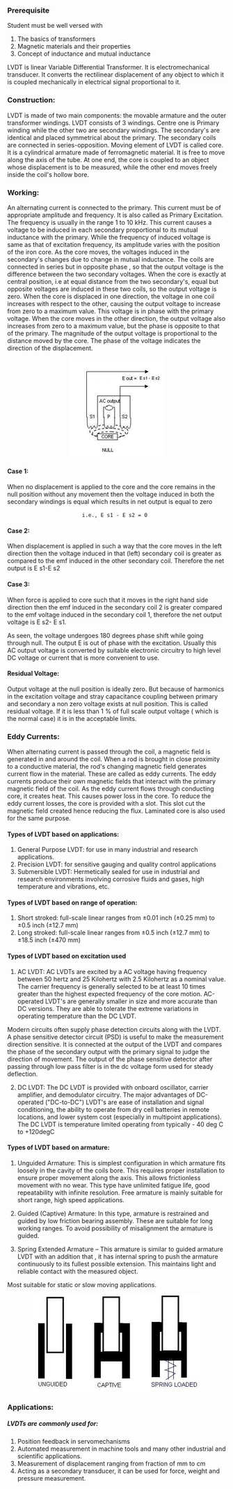 ### Prerequisite
Student must be well versed with
1. The basics of transformers
2. Magnetic materials and their properties
3. Concept of inductance and mutual inductance

LVDT is linear Variable Differential Transformer. It is electromechanical transducer. It converts the rectilinear
displacement of any object to which it is coupled mechanically in electrical signal proportional to it.

### Construction:

 LVDT is made of two main components: the movable armature and the outer transformer windings.
 LVDT consists of 3 windings. Centre one is Primary winding while the other two are secondary
 windings. The secondary's are identical and placed symmetrical about the primary. The
 secondary coils are connected in series-opposition.
 Moving element of LVDT is  called core. It  is a cylindrical armature made of ferromagnetic material. It is free to  move
 along the axis of the tube. At one end, the core is coupled to an object whose displacement is to be measured,
 while the other end moves freely inside the coil's hollow bore.
 
 ### Working: 

An alternating current is connected to the primary. This current must be of appropriate amplitude and frequency.
It is also called as Primary Excitation. The frequency is usually in the range 1 to 10 kHz. This current causes a
voltage to be induced in each secondary proportional to its mutual inductance with the primary. While the
frequency of induced voltage is same as that of excitation frequency, its amplitude varies with the position of the
iron core.
 As the core moves,  the voltages induced in the secondary's changes due to change in mutual inductance.
 The coils are connected in series but in opposite phase , so that the output voltage is the difference  between
 the two secondary voltages. When the core is exactly at  central position, i.e at equal distance from  the two
 secondary's, equal but opposite voltages are induced in these two coils, so the output voltage is zero.
 When the core is displaced in one direction, the voltage in one coil increases with respect to the other, causing
 the output voltage to increase from zero to a maximum value. This voltage is in phase with the primary voltage.
 When  the core moves in the other direction, the output voltage also increases from zero to a maximum value,  but
 the  phase is  opposite to that of the primary. The magnitude of the output voltage is proportional to the distance
 moved by the core. The phase of the voltage indicates the direction of the displacement.
 
 <center><img src="images/img1.jpg" title=""></center>
 
 #### Case 1:
 When no  displacement is applied to the core and the core remains in the null position without any movement then the  voltage induced in both the secondary windings is equal which results in net output is equal to zero

							i.e., E s1 - E s2 = 0

#### Case 2:
When displacement is applied in such a way that the  core moves  in the left  direction then the voltage induced in that (left) secondary coil is greater as compared to the emf induced in the other secondary coil. Therefore the net output is E s1-E s2


#### Case 3:
When  force is applied to core such that it  moves in the right hand side direction then the emf
induced in the secondary coil 2 is greater compared to the emf voltage induced in the secondary coil 1,
therefore the net output voltage  is  E s2- E s1.

As seen, the voltage undergoes 180 degrees phase shift while going through null. The output E is out of
phase with the excitation.
Usually this AC output voltage is converted by suitable electronic circuitry to high level DC voltage or current that is more convenient to use.
#### Residual Voltage: 
Output voltage at the null position is ideally zero. But because of  harmonics in the excitation
voltage and stray capacitance coupling between primary and secondary  a  non zero  voltage exists
at null position. This is called residual voltage. If it is less than 1 % of full scale output  voltage ( which is the normal case) it is in  the acceptable  limits. 

### Eddy Currents: 
When alternating current is passed through the coil, a magnetic field is generated in and
around the coil. When a rod is brought in close proximity to a conductive material, the rod's changing magnetic
field generates current flow in the material. These are called as eddy currents.
The eddy currents produce their own magnetic fields that interact with the primary magnetic field of the coil.
As the eddy current flows through conducting core, it creates heat. This causes power loss in the core. To reduce
the eddy current losses, the core is provided with a slot. This slot cut the magnetic field created hence reducing
the flux. Laminated core is also used for the same purpose.

#### Types of LVDT based on applications:

1. General Purpose LVDT: for use in many industrial and research applications.
2. Precision LVDT: for sensitive gauging and quality control applications
3. Submersible LVDT: Hermetically sealed for use in industrial and research environments involving corrosive fluids and gases, high temperature and vibrations, etc.

#### Types of LVDT based on range of operation:

1. Short stroked: full-scale linear ranges from ±0.01 inch (±0.25 mm) to ±0.5 inch (±12.7 mm)
2. Long stroked: full-scale linear ranges from ±0.5 inch (±12.7 mm) to ±18.5 inch (±470 mm)

#### Types of LVDT based on excitation used

1. AC LVDT: AC LVDTs are excited by a AC voltage having frequency between 50 hertz and 25 Kilohertz with 2.5 Kilohertz as a nominal value. The carrier frequency is generally selected to be at least 10 times greater than the highest expected frequency of the core motion. AC-operated LVDT's are generally smaller in size and more accurate than DC versions. They are able to tolerate the extreme variations in operating temperature than the DC LVDT.

Modern circuits often supply phase detection circuits along with the LVDT. A phase sensitive detector circuit (PSD) is useful to make the measurement direction sensitive. It is connected at the output of the LVDT and compares the phase of the secondary output with the primary signal to judge the direction of movement. The output of the phase sensitive detector after passing through low pass filter is in the dc voltage form used for steady deflection.
	
2. DC LVDT: The DC LVDT is provided with onboard oscillator, carrier amplifier, and demodulator circuitry.
The major advantages of DC-operated ("DC-to-DC") LVDT's are ease of installation and signal conditioning,
the ability to operate from dry cell batteries in remote locations, and lower system cost (especially in
multipoint applications). The DC LVDT is temperature limited operating from typically  - 40 deg C to
+120degC

  #### Types of LVDT based on armature:

1. Unguided Armature: This is simplest configuration in which armature fits loosely in the cavity of the coils bore. This requires proper installation to ensure proper movement along the axis. This allows frictionless movement with no wear. This  type have unlimited fatigue life, good repeatability with infinite resolution.
Free armature is mainly suitable for short range, high speed applications.

2. Guided (Captive) Armature: In this type, armature is restrained and guided by low friction bearing
assembly.
These are suitable for long working ranges. To avoid possibility of   misalignment  the armature is guided.

3. Spring Extended Armature – This armature is similar to  guided  armature LVDT with an addition that ,
it  has internal spring to push the armature continuously to its fullest possible extension.  This maintains light
and  reliable contact with the measured object.

Most suitable for static or slow moving applications.

<center><img src="images/img2.jpg" title=""></center>

### Applications:

##### LVDTs are commonly used for:
1. Position feedback in servomechanisms
2. Automated measurement in machine tools and many other industrial and scientific applications.
3. Measurement of  displacement ranging from fraction of  mm to cm
4. Acting as a secondary transducer, it can be used for force, weight and pressure measurement. 
